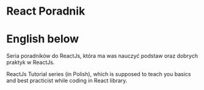 # React Poradnik 
# English below

Seria poradników do ReactJs, która ma was nauczyć podstaw oraz dobrych praktyk w ReactJs.


ReactJs Tutorial series (in Polish), which is supposed to teach you basics and best practicist while coding in React library.
